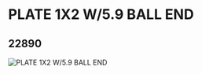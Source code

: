 # PLATE 1X2 W/5.9 BALL END
## 22890
![PLATE 1X2 W/5.9 BALL END](https://lc-www-live-s.legocdn.com/media/bricks/5/2/6123814.jpg)